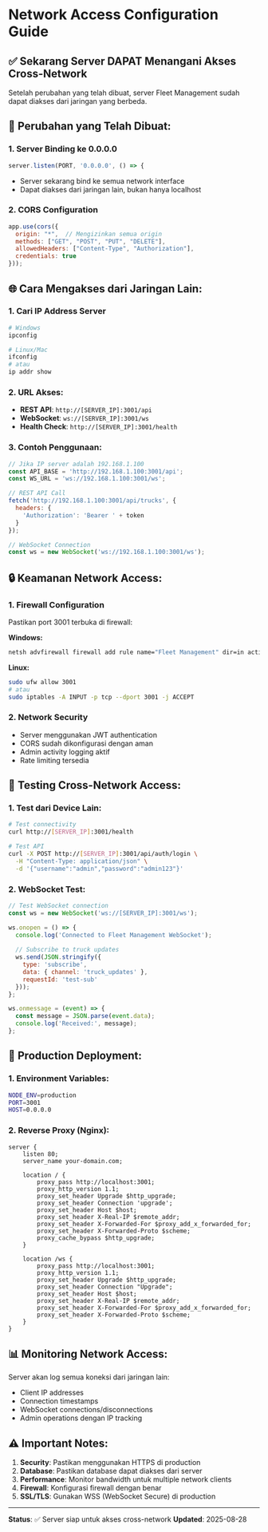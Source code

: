 # Network Access Configuration Guide

## ✅ **Sekarang Server DAPAT Menangani Akses Cross-Network**

Setelah perubahan yang telah dibuat, server Fleet Management sudah dapat diakses dari jaringan yang berbeda.

## 🔧 **Perubahan yang Telah Dibuat:**

### **1. Server Binding ke 0.0.0.0**
```javascript
server.listen(PORT, '0.0.0.0', () => {
```
- Server sekarang bind ke semua network interface
- Dapat diakses dari jaringan lain, bukan hanya localhost

### **2. CORS Configuration**
```javascript
app.use(cors({
  origin: "*",  // Mengizinkan semua origin
  methods: ["GET", "POST", "PUT", "DELETE"],
  allowedHeaders: ["Content-Type", "Authorization"],
  credentials: true
}));
```

## 🌐 **Cara Mengakses dari Jaringan Lain:**

### **1. Cari IP Address Server**
```bash
# Windows
ipconfig

# Linux/Mac
ifconfig
# atau
ip addr show
```

### **2. URL Akses:**
- **REST API**: `http://[SERVER_IP]:3001/api`
- **WebSocket**: `ws://[SERVER_IP]:3001/ws`
- **Health Check**: `http://[SERVER_IP]:3001/health`

### **3. Contoh Penggunaan:**
```javascript
// Jika IP server adalah 192.168.1.100
const API_BASE = 'http://192.168.1.100:3001/api';
const WS_URL = 'ws://192.168.1.100:3001/ws';

// REST API Call
fetch('http://192.168.1.100:3001/api/trucks', {
  headers: {
    'Authorization': 'Bearer ' + token
  }
});

// WebSocket Connection
const ws = new WebSocket('ws://192.168.1.100:3001/ws');
```

## 🔒 **Keamanan Network Access:**

### **1. Firewall Configuration**
Pastikan port 3001 terbuka di firewall:

**Windows:**
```cmd
netsh advfirewall firewall add rule name="Fleet Management" dir=in action=allow protocol=TCP localport=3001
```

**Linux:**
```bash
sudo ufw allow 3001
# atau
sudo iptables -A INPUT -p tcp --dport 3001 -j ACCEPT
```

### **2. Network Security**
- Server menggunakan JWT authentication
- CORS sudah dikonfigurasi dengan aman
- Admin activity logging aktif
- Rate limiting tersedia

## 📱 **Testing Cross-Network Access:**

### **1. Test dari Device Lain:**
```bash
# Test connectivity
curl http://[SERVER_IP]:3001/health

# Test API
curl -X POST http://[SERVER_IP]:3001/api/auth/login \
  -H "Content-Type: application/json" \
  -d '{"username":"admin","password":"admin123"}'
```

### **2. WebSocket Test:**
```javascript
// Test WebSocket connection
const ws = new WebSocket('ws://[SERVER_IP]:3001/ws');

ws.onopen = () => {
  console.log('Connected to Fleet Management WebSocket');
  
  // Subscribe to truck updates
  ws.send(JSON.stringify({
    type: 'subscribe',
    data: { channel: 'truck_updates' },
    requestId: 'test-sub'
  }));
};

ws.onmessage = (event) => {
  const message = JSON.parse(event.data);
  console.log('Received:', message);
};
```

## 🚀 **Production Deployment:**

### **1. Environment Variables:**
```bash
NODE_ENV=production
PORT=3001
HOST=0.0.0.0
```

### **2. Reverse Proxy (Nginx):**
```nginx
server {
    listen 80;
    server_name your-domain.com;
    
    location / {
        proxy_pass http://localhost:3001;
        proxy_http_version 1.1;
        proxy_set_header Upgrade $http_upgrade;
        proxy_set_header Connection 'upgrade';
        proxy_set_header Host $host;
        proxy_set_header X-Real-IP $remote_addr;
        proxy_set_header X-Forwarded-For $proxy_add_x_forwarded_for;
        proxy_set_header X-Forwarded-Proto $scheme;
        proxy_cache_bypass $http_upgrade;
    }
    
    location /ws {
        proxy_pass http://localhost:3001;
        proxy_http_version 1.1;
        proxy_set_header Upgrade $http_upgrade;
        proxy_set_header Connection "Upgrade";
        proxy_set_header Host $host;
        proxy_set_header X-Real-IP $remote_addr;
        proxy_set_header X-Forwarded-For $proxy_add_x_forwarded_for;
        proxy_set_header X-Forwarded-Proto $scheme;
    }
}
```

## 📊 **Monitoring Network Access:**

Server akan log semua koneksi dari jaringan lain:
- Client IP addresses
- Connection timestamps
- WebSocket connections/disconnections
- Admin operations dengan IP tracking

## ⚠️ **Important Notes:**

1. **Security**: Pastikan menggunakan HTTPS di production
2. **Database**: Pastikan database dapat diakses dari server
3. **Performance**: Monitor bandwidth untuk multiple network clients
4. **Firewall**: Konfigurasi firewall dengan benar
5. **SSL/TLS**: Gunakan WSS (WebSocket Secure) di production

---

**Status**: ✅ Server siap untuk akses cross-network
**Updated**: 2025-08-28
